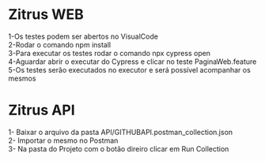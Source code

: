 # Zitrus WEB
1-Os testes podem ser abertos no VisualCode<br />
2-Rodar o comando npm install<br />
3-Para executar os testes rodar o comando npx cypress open<br />
4-Aguardar abrir o executar do Cypress e clicar no teste PaginaWeb.feature<br />
5-Os testes serão executados no executor e será possível acompanhar os mesmos <br />

# Zitrus API<br />
1- Baixar o arquivo da pasta API/GITHUBAPI.postman_collection.json<br />
2- Importar o mesmo no Postman<br />
3- Na pasta do Projeto com o botão direiro clicar em Run Collection<br />
